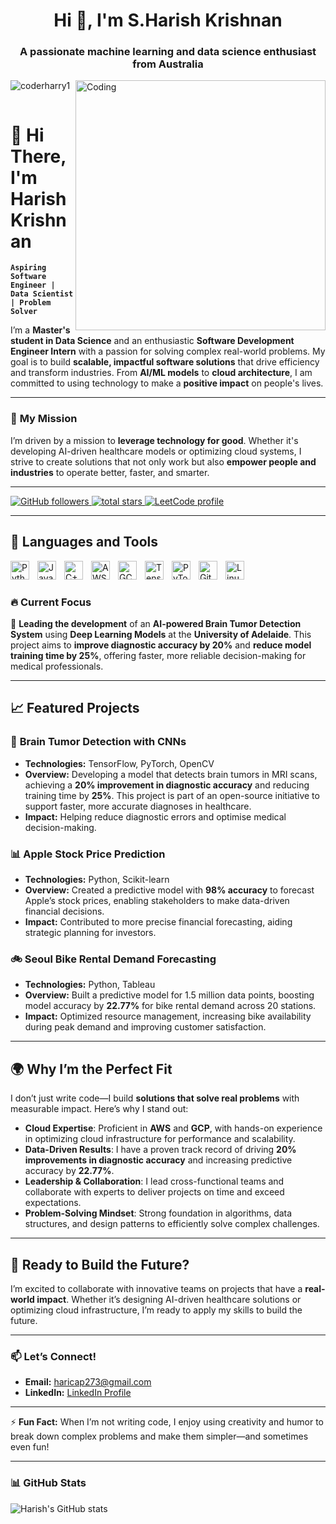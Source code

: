 <h1 align="center">Hi 👋, I'm S.Harish Krishnan</h1>
<h3 align="center">A passionate machine learning and data science enthusiast from Australia</h3>
<img align="right" alt="Coding" width="400" src="https://cdn.dribbble.com/users/1162077/screenshots/3848914/programmer.gif">


<p align="left"> <img src="https://komarev.com/ghpvc/?username=coderharry1&label=Profile%20views&color=0e75b6&style=flat" alt="coderharry1" /> </p>

<p align="left"> <a href="https://twitter.com/" target="blank"><img src="https://img.shields.io/twitter/follow/?logo=twitter&style=for-the-badge" alt="" /></a> </p>


# 👋 Hi There, I'm Harish Krishnan

**`Aspiring Software Engineer | Data Scientist | Problem Solver`**

I’m a **Master's student in Data Science** and an enthusiastic **Software Development Engineer Intern** with a passion for solving complex real-world problems. My goal is to build **scalable, impactful software solutions** that drive efficiency and transform industries. From **AI/ML models** to **cloud architecture**, I am committed to using technology to make a **positive impact** on people's lives.

---

### 🌟 **My Mission**

I’m driven by a mission to **leverage technology for good**. Whether it's developing AI-driven healthcare models or optimizing cloud systems, I strive to create solutions that not only work but also **empower people and industries** to operate better, faster, and smarter.

---

<p align="left">
   <a href="https://github.com/coderharry1?tab=followers">
      <img alt="GitHub followers" title="Follow me on GitHub" src="https://custom-icon-badges.demolab.com/github/followers/coderharry1?color=236ad3&labelColor=1155ba&style=for-the-badge&logo=person-add&label=Follow&logoColor=white"/>
   </a>
   <a href="https://github.com/coderharry1?tab=repositories">
      <img alt="total stars" title="Total stars on GitHub" src="https://custom-icon-badges.demolab.com/github/stars/coderharry1?color=55960c&style=for-the-badge&labelColor=488207&logo=star"/>
   </a>
   <a href="https://leetcode.com/u/coderharry1/">
      <img alt="LeetCode profile" title="Check out my LeetCode" src="https://img.shields.io/badge/LeetCode-Active-orange?style=for-the-badge&logo=leetcode"/>
   </a>
</p>

---

## 🧰 Languages and Tools

<img align="left" alt="Python" width="30px" style="padding-right:10px;" src="https://cdn.jsdelivr.net/gh/devicons/devicon/icons/python/python-original.svg" />
<img align="left" alt="Java" width="30px" style="padding-right:10px;" src="https://cdn.jsdelivr.net/gh/devicons/devicon/icons/java/java-original.svg" />
<img align="left" alt="C++" width="30px" style="padding-right:10px;" src="https://cdn.jsdelivr.net/gh/devicons/devicon/icons/cplusplus/cplusplus-line.svg" />
<img align="left" alt="AWS" width="30px" style="padding-right:10px;" src="https://cdn.jsdelivr.net/gh/devicons/devicon/icons/amazonwebservices/amazonwebservices-original.svg" />
<img align="left" alt="GCP" width="30px" style="padding-right:10px;" src="https://cdn.jsdelivr.net/gh/devicons/devicon/icons/googlecloud/googlecloud-original.svg" />
<img align="left" alt="TensorFlow" width="30px" style="padding-right:10px;" src="https://cdn.jsdelivr.net/gh/devicons/devicon/icons/tensorflow/tensorflow-original.svg" />
<img align="left" alt="PyTorch" width="30px" style="padding-right:10px;" src="https://cdn.jsdelivr.net/gh/devicons/devicon/icons/pytorch/pytorch-original.svg" />
<img align="left" alt="Git" width="30px" style="padding-right:10px;" src="https://cdn.jsdelivr.net/gh/devicons/devicon/icons/git/git-original.svg" />
<img align="left" alt="Linux" width="30px" style="padding-right:10px;" src="https://cdn.jsdelivr.net/gh/devicons/devicon/icons/linux/linux-original.svg" />
<br />

#

### 🔥 **Current Focus**

🔬 **Leading the development** of an **AI-powered Brain Tumor Detection System** using **Deep Learning Models** at the **University of Adelaide**. This project aims to **improve diagnostic accuracy by 20%** and **reduce model training time by 25%**, offering faster, more reliable decision-making for medical professionals.

---

## 📈 Featured Projects

### 🧠 **Brain Tumor Detection with CNNs**
- **Technologies:** TensorFlow, PyTorch, OpenCV  
- **Overview:** Developing a model that detects brain tumors in MRI scans, achieving a **20% improvement in diagnostic accuracy** and reducing training time by **25%**. This project is part of an open-source initiative to support faster, more accurate diagnoses in healthcare.
- **Impact:** Helping reduce diagnostic errors and optimise medical decision-making.

### 📊 **Apple Stock Price Prediction**
- **Technologies:** Python, Scikit-learn  
- **Overview:** Created a predictive model with **98% accuracy** to forecast Apple’s stock prices, enabling stakeholders to make data-driven financial decisions.
- **Impact:** Contributed to more precise financial forecasting, aiding strategic planning for investors.

### 🚲 **Seoul Bike Rental Demand Forecasting**
- **Technologies:** Python, Tableau  
- **Overview:** Built a predictive model for 1.5 million data points, boosting model accuracy by **22.77%** for bike rental demand across 20 stations.
- **Impact:** Optimized resource management, increasing bike availability during peak demand and improving customer satisfaction.

---

## 🌍 Why I’m the Perfect Fit

I don’t just write code—I build **solutions that solve real problems** with measurable impact. Here’s why I stand out:

- **Cloud Expertise**: Proficient in **AWS** and **GCP**, with hands-on experience in optimizing cloud infrastructure for performance and scalability.
- **Data-Driven Results**: I have a proven track record of driving **20% improvements in diagnostic accuracy** and increasing predictive accuracy by **22.77%**.
- **Leadership & Collaboration**: I lead cross-functional teams and collaborate with experts to deliver projects on time and exceed expectations.
- **Problem-Solving Mindset**: Strong foundation in algorithms, data structures, and design patterns to efficiently solve complex challenges.

---

## 🚀 Ready to Build the Future?

I’m excited to collaborate with innovative teams on projects that have a **real-world impact**. Whether it’s designing AI-driven healthcare solutions or optimizing cloud infrastructure, I’m ready to apply my skills to build the future.

---

### 📫 Let’s Connect!

- **Email:** [haricap273@gmail.com](mailto:haricap273@gmail.com)  
- **LinkedIn:** [LinkedIn Profile](https://www.linkedin.com/in/harishkds)

---

⚡ **Fun Fact:** When I’m not writing code, I enjoy using creativity and humor to break down complex problems and make them simpler—and sometimes even fun!

---

### 📊 **GitHub Stats**

![Harish's GitHub stats](https://github-readme-stats.vercel.app/api?username=coderharry1&show_icons=true&theme=radical)
